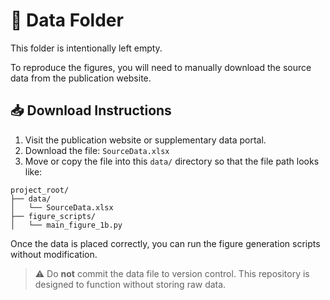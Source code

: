 # 📁 Data Folder

This folder is intentionally left empty.

To reproduce the figures, you will need to manually download the source data from the publication website.

## 📥 Download Instructions

1. Visit the publication website or supplementary data portal.
2. Download the file: `SourceData.xlsx`
3. Move or copy the file into this `data/` directory so that the file path looks like:

```
project_root/
├── data/
│   └── SourceData.xlsx
├── figure_scripts/
│   └── main_figure_1b.py
```

Once the data is placed correctly, you can run the figure generation scripts without modification.

> ⚠️ Do **not** commit the data file to version control. This repository is designed to function without storing raw data.